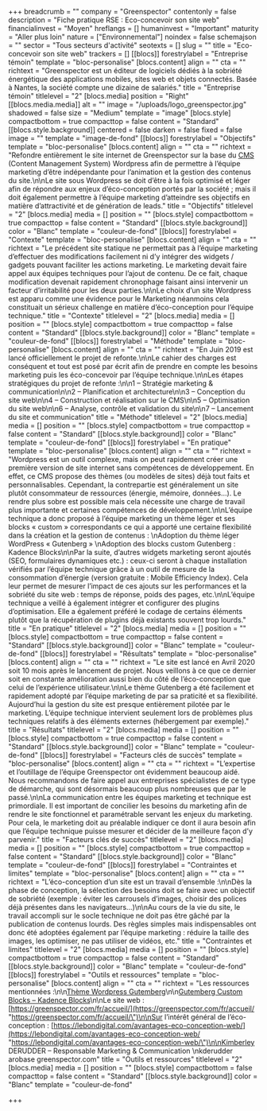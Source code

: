 +++
breadcrumb = ""
company = "Greenspector"
contentonly = false
description = "Fiche pratique RSE : Eco-concevoir son site web"
financialinvest = "Moyen"
hreflangs = []
humaninvest = "Important"
maturity = "Aller plus loin"
nature = ["Environnemental"]
noindex = false
schemajson = ""
sector = "Tous secteurs d'activité"
seotexts = []
slug = ""
title = "Eco-concevoir son site web"
trackers = []
[[blocs]]
forestrylabel = "Entreprise témoin"
template = "bloc-personalise"
[blocs.content]
align = ""
cta = ""
richtext = "Greenspector est un éditeur de logiciels dédiés à la sobriété énergétique des applications mobiles, sites web et objets connectés. Basée à Nantes, la société compte une dizaine de salariés."
title = "Entreprise témoin"
titlelevel = "2"
[blocs.media]
position = "Right"
[[blocs.media.media]]
alt = ""
image = "/uploads/logo_greenspector.jpg"
shadowed = false
size = "Medium"
template = "image"
[blocs.style]
compactbottom = true
compacttop = false
content = "Standard"
[[blocs.style.background]]
centered = false
darken = false
fixed = false
image = ""
template = "image-de-fond"
[[blocs]]
forestrylabel = "Objectifs"
template = "bloc-personalise"
[blocs.content]
align = ""
cta = ""
richtext = "Refondre entièrement le site internet de Greenspector sur la base du [CMS](http://glossaire.infowebmaster.fr/cms/) (Content Management System) Wordpress afin de permettre à l’équipe marketing d’être indépendante pour l’animation et la gestion des contenus du site.\n\nLe site sous Wordpress se doit d’être à la fois optimisé et léger afin de répondre aux enjeux d’éco-conception portés par la société ; mais il doit également permettre à l’équipe marketing d’atteindre ses objectifs en matière d’attractivité et de génération de leads."
title = "Objectifs"
titlelevel = "2"
[blocs.media]
media = []
position = ""
[blocs.style]
compactbottom = true
compacttop = false
content = "Standard"
[[blocs.style.background]]
color = "Blanc"
template = "couleur-de-fond"
[[blocs]]
forestrylabel = "Contexte"
template = "bloc-personalise"
[blocs.content]
align = ""
cta = ""
richtext = "Le précédent site statique ne permettait pas à l’équipe marketing d’effectuer des modifications facilement ni d’y intégrer des widgets / gadgets pouvant faciliter les actions marketing. Le marketing devait faire appel aux équipes techniques pour l’ajout de contenu. De ce fait, chaque modification devenait rapidement chronophage faisant ainsi intervenir un facteur d’irritabilité pour les deux parties.\n\nLe choix d’un site Wordpress est apparu comme une évidence pour le Marketing néanmoins cela constituait un sérieux challenge en matière d’éco-conception pour l’équipe technique."
title = "Contexte"
titlelevel = "2"
[blocs.media]
media = []
position = ""
[blocs.style]
compactbottom = true
compacttop = false
content = "Standard"
[[blocs.style.background]]
color = "Blanc"
template = "couleur-de-fond"
[[blocs]]
forestrylabel = "Méthode"
template = "bloc-personalise"
[blocs.content]
align = ""
cta = ""
richtext = "En Juin 2019 est lancé officiellement le projet de refonte.\n\nLe cahier des charges est conséquent et tout est posé par écrit afin de prendre en compte les besoins marketing puis les éco-concevoir par l’équipe technique.\n\nLes étapes stratégiques du projet de refonte :\n\n1 – Stratégie marketing & communication\n\n2 – Planification et architecture\n\n3 – Conception du site web\n\n4 – Construction et réalisation sur le CMS\n\n5 – Optimisation du site web\n\n6 – Analyse, contrôle et validation du site\n\n7 – Lancement du site et communication"
title = "Méthode"
titlelevel = "2"
[blocs.media]
media = []
position = ""
[blocs.style]
compactbottom = true
compacttop = false
content = "Standard"
[[blocs.style.background]]
color = "Blanc"
template = "couleur-de-fond"
[[blocs]]
forestrylabel = "En pratique"
template = "bloc-personalise"
[blocs.content]
align = ""
cta = ""
richtext = "Wordpress est un outil complexe, mais on peut rapidement créer une première version de site internet sans compétences de développement. En effet, ce CMS propose des thèmes (ou modèles de sites) déjà tout faits et personnalisables. Cependant, la contrepartie est généralement un site plutôt consommateur de ressources (énergie, mémoire, données…). Le rendre plus sobre est possible mais cela nécessite une charge de travail plus importante et certaines compétences de développement.\n\nL’équipe technique a donc proposé à l’équipe marketing un thème léger et ses blocks « custom » correspondants ce qui a apporté une certaine flexibilité dans la création et la gestion de contenus :  \nAdoption du thème léger WordPress « Gutenberg »  \nAdoption des blocks custom Gutenberg : Kadence Blocks\n\nPar la suite, d’autres widgets marketing seront ajoutés (SEO, formulaires dynamiques etc.) : ceux-ci seront à chaque installation vérifiés par l’équipe technique grâce à un outil de mesure de la consommation d’énergie (version gratuite : Mobile Efficiency Index). Cela leur permet de mesurer l’impact de ces ajouts sur les performances et la sobriété du site web : temps de réponse, poids des pages, etc.\n\nL’équipe technique a veillé à également intégrer et configurer des plugins d’optimisation. Elle a également préféré le codage de certains éléments plutôt que la récupération de plugins déjà existants souvent trop lourds."
title = "En pratique"
titlelevel = "2"
[blocs.media]
media = []
position = ""
[blocs.style]
compactbottom = true
compacttop = false
content = "Standard"
[[blocs.style.background]]
color = "Blanc"
template = "couleur-de-fond"
[[blocs]]
forestrylabel = "Résultats"
template = "bloc-personalise"
[blocs.content]
align = ""
cta = ""
richtext = "Le site est lancé en Avril 2020 soit 10 mois après le lancement de projet. Nous veillons à ce que ce dernier soit en constante amélioration aussi bien du côté de l’éco-conception que celui de l’expérience utilisateur.\n\nLe thème Gutenberg a été facilement et rapidement adopté par l’équipe marketing de par sa praticité et sa flexibilité. Aujourd’hui la gestion du site est presque entièrement pilotée par le marketing. L’équipe technique intervient seulement lors de problèmes plus techniques relatifs à des éléments externes (hébergement par exemple)."
title = "Résultats"
titlelevel = "2"
[blocs.media]
media = []
position = ""
[blocs.style]
compactbottom = true
compacttop = false
content = "Standard"
[[blocs.style.background]]
color = "Blanc"
template = "couleur-de-fond"
[[blocs]]
forestrylabel = "Facteurs clés de succès"
template = "bloc-personalise"
[blocs.content]
align = ""
cta = ""
richtext = "L’expertise et l’outillage de l’équipe Greenspector ont évidemment beaucoup aidé. Nous recommandons de faire appel aux entreprises spécialistes de ce type de démarche, qui sont désormais beaucoup plus nombreuses que par le passé.\n\nLa communication entre les équipes marketing et technique est primordiale. Il est important de concilier les besoins du marketing afin de rendre le site fonctionnel et paramétrable servant les enjeux du marketing. Pour cela, le marketing doit au préalable indiquer ce dont il aura besoin afin que l’équipe technique puisse mesurer et décider de la meilleure façon d’y parvenir."
title = "Facteurs clés de succès"
titlelevel = "2"
[blocs.media]
media = []
position = ""
[blocs.style]
compactbottom = true
compacttop = false
content = "Standard"
[[blocs.style.background]]
color = "Blanc"
template = "couleur-de-fond"
[[blocs]]
forestrylabel = "Contraintes et limites"
template = "bloc-personalise"
[blocs.content]
align = ""
cta = ""
richtext = "L’éco-conception d’un site est un travail d’ensemble :\n\nDès la phase de conception, la sélection des besoins doit se faire avec un objectif de sobriété (exemple : éviter les carrousels d’images, choisir des polices déjà présentes dans les navigateurs…)\n\nAu cours de la vie du site, le travail accompli sur le socle technique ne doit pas être gâché par la publication de contenus lourds. Des règles simples mais indispensables ont donc été adoptées également par l’équipe marketing : réduire la taille des images, les optimiser, ne pas utiliser de vidéos, etc."
title = "Contraintes et limites"
titlelevel = "2"
[blocs.media]
media = []
position = ""
[blocs.style]
compactbottom = true
compacttop = false
content = "Standard"
[[blocs.style.background]]
color = "Blanc"
template = "couleur-de-fond"
[[blocs]]
forestrylabel = "Outils et ressources"
template = "bloc-personalise"
[blocs.content]
align = ""
cta = ""
richtext = "Les ressources mentionnées :\n\n[Thème Wordpress Gutemberg](https://fr.wordpress.org/gutenberg/)\n\n[Gutemberg Custom Blocks – Kadence Blocks](https://wordpress.org/plugins/kadence-blocks/)\n\nLe site web :[ ](https://greenspector.com/fr/accueil/)[https://greenspector.com/fr/accueil/](https://greenspector.com/fr/accueil/ \"https://greenspector.com/fr/accueil/\")\n\nSur l’intérêt général de l’éco-conception : [https://lebondigital.com/avantages-eco-conception-web/](https://lebondigital.com/avantages-eco-conception-web/ \"https://lebondigital.com/avantages-eco-conception-web/\")\n\nKimberley DERUDDER – Responsable Marketing & Communication  \nkderudder arobase greenspector.com"
title = "Outils et ressources"
titlelevel = "2"
[blocs.media]
media = []
position = ""
[blocs.style]
compactbottom = false
compacttop = false
content = "Standard"
[[blocs.style.background]]
color = "Blanc"
template = "couleur-de-fond"

+++
